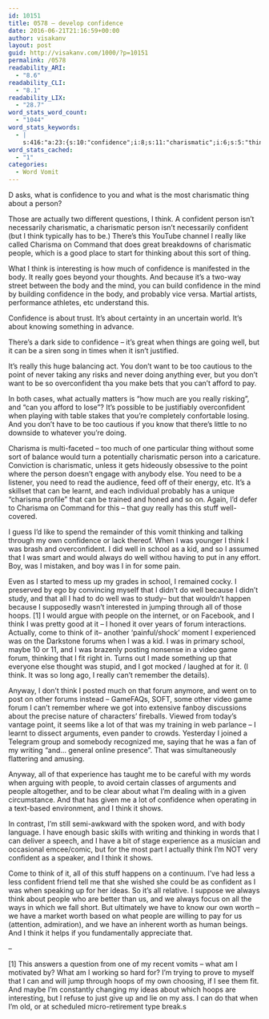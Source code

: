 ```yaml
---
id: 10151
title: 0578 – develop confidence
date: 2016-06-21T21:16:59+00:00
author: visakanv
layout: post
guid: http://visakanv.com/1000/?p=10151
permalink: /0578
readability_ARI:
  - "8.6"
readability_CLI:
  - "8.1"
readability_LIX:
  - "28.7"
word_stats_word_count:
  - "1044"
word_stats_keywords:
  - |
    s:416:"a:23:{s:10:"confidence";i:8;s:11:"charismatic";i:6;s:5:"thing";i:3;s:6:"person";i:5;s:8:"actually";i:4;s:5:"think";i:14;s:9:"confident";i:5;s:7:"there's";i:3;s:6:"really";i:6;s:4:"like";i:3;s:8:"charisma";i:4;s:6:"people";i:6;s:8:"thinking";i:4;s:4:"body";i:4;s:7:"because";i:3;s:4:"well";i:6;s:5:"point";i:3;s:13:"overconfident";i:3;s:5:"can't";i:3;s:6:"school";i:3;s:5:"hoops";i:3;s:5:"forum";i:4;s:5:"worth";i:3;}";
word_stats_cached:
  - "1"
categories:
  - Word Vomit
---
```

D asks, what is confidence to you and what is the most charismatic thing about a person?

Those are actually two different questions, I think. A confident person isn&#8217;t necessarily charismatic, a charismatic person isn&#8217;t necessarily confident (but I think typically has to be.) There&#8217;s this YouTube channel I really like called Charisma on Command that does great breakdowns of charismatic people, which is a good place to start for thinking about this sort of thing.

What I think is interesting is how much of confidence is manifested in the body. It really goes beyond your thoughts. And because it&#8217;s a two-way street between the body and the mind, you can build confidence in the mind by building confidence in the body, and probably vice versa. Martial artists, performance athletes, etc understand this. 

Confidence is about trust. It&#8217;s about certainty in an uncertain world. It&#8217;s about knowing something in advance.

There&#8217;s a dark side to confidence – it&#8217;s great when things are going well, but it can be a siren song in times when it isn&#8217;t justified. 

It&#8217;s really this huge balancing act. You don&#8217;t want to be too cautious to the point of never taking any risks and never doing anything ever, but you don&#8217;t want to be so overconfident tha you make bets that you can&#8217;t afford to pay.

In both cases, what actually matters is &#8220;how much are you really risking&#8221;, and &#8220;can you afford to lose&#8221;? It&#8217;s possible to be justifiably overconfident when playing with table stakes that you&#8217;re completely confortable losing. And you don&#8217;t have to be too cautious if you know that there&#8217;s little to no downside to whatever you&#8217;re doing.

Charisma is multi-faceted – too much of one particular thing without some sort of balance would turn a potentially charismatic person into a caricature. Conviction is charismatic, unless it gets hideously obsessive to the point where the person doesn&#8217;t engage with anybody else. You need to be a listener, you need to read the audience, feed off of their energy, etc. It&#8217;s a skillset that can be learnt, and each individual probably has a unique &#8220;charisma profile&#8221; that can be trained and honed and so on. Again, I&#8217;d defer to Charisma on Command for this – that guy really has this stuff well-covered.

I guess I&#8217;d like to spend the remainder of this vomit thinking and talking through my own confidence or lack thereof. When I was younger I think I was brash and overconfident. I did well in school as a kid, and so I assumed that I was smart and would always do well withou having to put in any effort. Boy, was I mistaken, and boy was I in for some pain. 

Even as I started to mess up my grades in school, I remained cocky. I preserved by ego by convincing myself that I didn&#8217;t do well because I didn&#8217;t study, and that all I had to do well was to study– but that wouldn&#8217;t happen because I supposedly wasn&#8217;t interested in jumping through all of those hoops. [1] I would argue with people on the internet, or on Facebook, and I think I was pretty good at it – I honed it over years of forum interactions. Actually, come to think of it– another &#8216;painful/shock&#8217; moment I experienced was on the Darkstone forums when I was a kid. I was in primary school, maybe 10 or 11, and I was brazenly posting nonsense in a video game forum, thinking that I fit right in. Turns out I made something up that everyone else thought was stupid, and I got mocked / laughed at for it. (I think. It was so long ago, I really can&#8217;t remember the details).

Anyway, I don&#8217;t think I posted much on that forum anymore, and went on to post on other forums instead – GameFAQs, SOFT, some other video game forum I can&#8217;t remember where we got into extensive fanboy discussions about the precise nature of characters&#8217; fireballs. Viewed from today&#8217;s vantage point, it seems like a lot of that was my training in web parlance – I learnt to dissect arguments, even pander to crowds. Yesterday I joined a Telegram group and somebody recognized me, saying that he was a fan of my writing &#8220;and&#8230; general online presence&#8221;. That was simultaneously flattering and amusing.

Anyway, all of that experience has taught me to be careful with my words when arguing with people, to avoid certain classes of arguments and people altogether, and to be clear about what I&#8217;m dealing with in a given circumstance. And that has given me a lot of confidence when operating in a text-based environment, and I think it shows. 

In contrast, I&#8217;m still semi-awkward with the spoken word, and with body language. I have enough basic skills with writing and thinking in words that I can deliver a speech, and I have a bit of stage experience as a musician and occasional emcee/comic, but for the most part I actually think I&#8217;m NOT very confident as a speaker, and I think it shows. 

Come to think of it, all of this stuff happens on a continuum. I&#8217;ve had less a less confident friend tell me that she wished she could be as confident as I was when speaking up for her ideas. So it&#8217;s all relative. I suppose we always think about people who are better than us, and we always focus on all the ways in which we fall short. But ultimately we have to know our own worth – we have a market worth based on what people are willing to pay for us (attention, admiration), and we have an inherent worth as human beings. And I think it helps if you fundamentally appreciate that.

&#8211;

[1] This answers a question from one of my recent vomits – what am I motivated by? What am I working so hard for? I&#8217;m trying to prove to myself that I can and will jump through hoops of my own choosing, if I see them fit. And maybe I&#8217;m constantly changing my ideas about which hoops are interesting, but I refuse to just give up and lie on my ass. I can do that when I&#8217;m old, or at scheduled micro-retirement type break.s